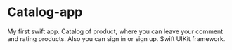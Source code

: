 # Catalog-app
My first swift app. Catalog of product, where you can leave your comment and rating products. Also you can sign in or sign up. Swift UIKit framework.
